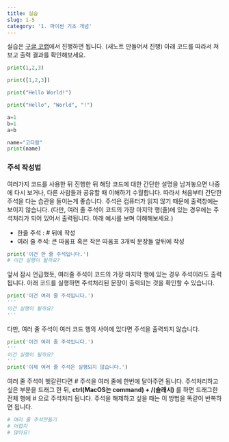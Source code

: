 ```yaml
---
title: 실습
slug: 1-5
category: '1. 파이썬 기초 개념'
---
```


실습은 [구글 코랩](https://colab.research.google.com/)에서 진행하면 됩니다. (새노트 만들어서 진행) 아래 코드를 따라서 쳐보고 출력 결과를 확인해보세요. 
```python
print(1,2,3)
```
```python
print([1,2,3])
```
```python
print("Hello World!")
```
```python
print("Hello", "World", "!")
```
```python
a=1
b=1
a+b
```
```python
name="고다람"
print(name)
```

### 주석 작성법
여러가지 코드를 사용한 뒤 진행한 뒤 해당 코드에 대한 간단한 설명을 남겨놓으면 나중에 다시 보거나, 다른 사람들과 공유할 때 이해하기 수월합니다. 따라서 처음부터 간단한 주석을 다는 습관을 들이는게 좋습니다. 주석은 컴퓨터가 읽지 않기 때문에 출력창에는 보이지 않습니다. (다만, 여러 줄 주석이 코드의 가장 마지막 행(줄)에 있는 경우에는 주석처리가 되어 있어서 출력됩니다. 아래 예시를 보며 이해해보세요.)

* 한줄 주석 : # 뒤에 작성
* 여러 줄 주석: 큰 따옴표 혹은 작은 따옴표 3개씩 문장들 앞뒤에 작성

```python
print('이건 한 줄 주석입니다.')
# 이건 실행이 될까요?
```
앞서 잠시 언급했듯, 여러줄 주석이 코드의 가장 마지막 행에 있는 경우 주석이라도 출력됩니다. 아래 코드를 실행하면 주석처리된 문장이 출력되는 것을 확인할 수 있습니다.
```python 
print('이건 여러 줄 주석입니다.')
'''
이건 실행이 될까요?
'''
```
다만, 여러 줄 주석이 여러 코드 행의 사이에 있다면 주석을 출력되지 않습니다. 
```python
print('이건 여러 줄 주석입니다.')
'''
이건 실행이 될까요?
'''
print('이제 여러 줄 주석은 실행되지 않습니다.')
```

여러 줄 주석이 헷갈린다면 # 주석을 여러 줄에 한번에 달아주면 됩니다. 주석처리하고 싶은 부분을 드래그 한 뒤, __ctrl(MacOS는 command) + /(슬래시)__ 를 하면 드래그한 전체 행에 # 으로 주석처리 됩니다. 주석을 해제하고 싶을 때는 이 방법을 똑같이 반복하면 됩니다. 
```python
# 여러 줄 주석만들기
# 어렵지
# 않아요!
```

